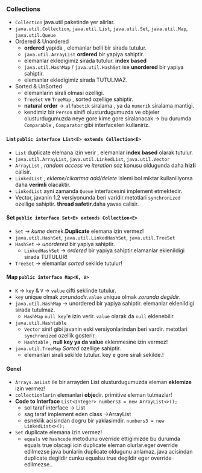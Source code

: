 ### Collections
- `Collection` java.util paketinde yer alirlar.
- `java.util.Collection`, `java.util.List`, `java.util.Set`, `java.util.Map`, `java.util.Queue`
- Ordered & Unordered
   - **ordered** yapida , elemanlar belli bir sirada tutulur.
   - `java.util.ArrayList` **ordered** bir yapiya sahiptir.
   - elemanlar ekledigimiz sirada tutulur. **index based**
   - `java.util.HashMap` / `java.util.HashSet` ise **unordered** bir yapiya sahiptir.
   - elemanlar ekledigimiz sirada TUTULMAZ.
- Sorted & UnSorted
   - elemanlarin sirali olmasi ozelligi.
   - `TreeSet` ve `TreeMap` , sorted ozellige sahiptir.
   - **natural order** -> `alfabetik` siralama , ya da `numerik` siralama mantigi.
   - kendimiz bir `Person` sinifi olusturdugumuzda ve objeler olusturdugumuzda neye gore kime gore siralanacak -> bu durumda `Comparable` , `Comparator` gibi interfaceleri kullaniriz.
#### List   `public interface List<E> extends Collection<E>`
- `List` duplicate elemana izin verir , elemanlar **index based** olarak tutulur.
- `java.util.ArrayList`, `java.util.LinkedList`, `java.util.Vector`
- `ArrayList` , *random access* ve *iteration* soz konusu oldugunda daha **hizli** calisir.
- `LinkedList` , *ekleme/cikartma add/delete* islemi bol miktar kullaniliyorsa daha **verimli** olacaktir.
- `LinkedList` ayni zamanda `Queue` interfacesini implement etmektedir.
- Vector, javanin 1.2 versiyonunda beri varidir.metotlari `synchronized` ozellige sahiptir. **thread safetir**.daha yavas calisir.
#### Set  `public interface Set<E> extends Collection<E>`
- `Set` -> *kume* demek.**Duplicate** elemana izin vermez!
- `java.util.HashSet`, `java.util.LinkedHashSet`, `java.util.TreeSet`
- `HashSet` -> *unordered* bir yapiya sahiptir.
  - `LinkedHashSet` -> *ordered* bir yapiya sahiptir.elamanlar eklenildigi sirada TUTULUR!
- `TreeSet` -> elemanlar *sorted* sekilde tutulur!
#### Map  `public interface Map<K, V>`
- `K` -> `key` & `V` -> `value` cifti seklinde tutulur.
- `key` unique olmak *zorundadir*.`value` unique olmak *zorunda degildir*.
- `java.util.HashMap` -> unordered bir yapiya sahiptir. elemanlar eklenildigi sirada tutulmaz.
  - `HashMap` `null key`'e izin verir. `value` olarak da `null` eklenebilir.
- `java.util.Hashtable`
  - `Vector` sinif gibi javanin eski versiyonlarindan beri vardir. metotlari `synchronized` ozellik gosterir. 
  - `Hashtable` , **null key ya da value** eklenmesine izin vermez!
- `java.util.TreeMap` *Sorted* ozellige sahiptir.
  - elemanlari sirali sekilde tutulur. key e gore sirali sekilde.!
#### Genel
- `Arrays.asList` ile bir arrayden List olusturdugumuzda eleman **eklemize** izin vermez! 
- `collectionlarin` elemanlari **obje**dir. primitive eleman tutmazlar!
- **Code to Interface**  `List<Integer> numbers3 = new ArrayList<>(); `
  - sol taraf interface -> List
  - sag taraf implement eden class ->ArrayList
  - esneklik acisindan dogru bir yaklasimdir. `numbers3 = new LinkedList<>();` 
- `Set` duplicate elemana izin vermez!
  - `equals` ve `hashcode` metodunu override ettigimizde bu durumda equals true olacagi icin duplicate eleman olurlar.eger override edilmezse java bunlarin duplicate oldugunu anlamaz. java acisindan duplicate degildir cunku equalsu true degildir eger override edilmezse.. 